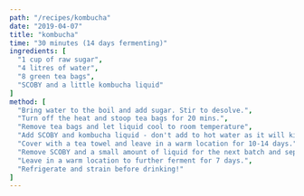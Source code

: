 ```yaml
---
path: "/recipes/kombucha"
date: "2019-04-07"
title: "kombucha"
time: "30 minutes (14 days fermenting)"
ingredients: [
  "1 cup of raw sugar",
  "4 litres of water",
  "8 green tea bags",
  "SCOBY and a little kombucha liquid"
]
method: [
  "Bring water to the boil and add sugar. Stir to desolve.",
  "Turn off the heat and stoop tea bags for 20 mins.",
  "Remove tea bags and let liquid cool to room temperature",
  "Add SCOBY and kombucha liquid - don't add to hot water as it will kill bacteria.",
  "Cover with a tea towel and leave in a warm location for 10-14 days.",
  "Remove SCOBY and a small amount of liquid for the next batch and separate into bottles for the second fermentation period. I like to add 2 teaspoons of grated ginger and some kind of crushed sweet fruit - such as blueberries.",
  "Leave in a warm location to further ferment for 7 days.",
  "Refrigerate and strain before drinking!"
]
---
```

